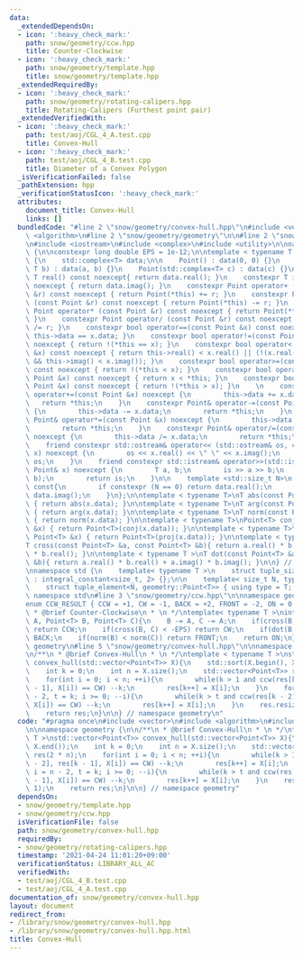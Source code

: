 ```yaml
---
data:
  _extendedDependsOn:
  - icon: ':heavy_check_mark:'
    path: snow/geometry/ccw.hpp
    title: Counter-Clockwise
  - icon: ':heavy_check_mark:'
    path: snow/geometry/template.hpp
    title: snow/geometry/template.hpp
  _extendedRequiredBy:
  - icon: ':heavy_check_mark:'
    path: snow/geometry/rotating-calipers.hpp
    title: Rotating-Calipers (Furthest point pair)
  _extendedVerifiedWith:
  - icon: ':heavy_check_mark:'
    path: test/aoj/CGL_4_A.test.cpp
    title: Convex-Hull
  - icon: ':heavy_check_mark:'
    path: test/aoj/CGL_4_B.test.cpp
    title: Diameter of a Convex Polygon
  _isVerificationFailed: false
  _pathExtension: hpp
  _verificationStatusIcon: ':heavy_check_mark:'
  attributes:
    document_title: Convex-Hull
    links: []
  bundledCode: "#line 2 \"snow/geometry/convex-hull.hpp\"\n#include <vector>\n#include\
    \ <algorithm>\n#line 2 \"snow/geometry/geometry\"\n\n#line 2 \"snow/geometry/template.hpp\"\
    \n#include <iostream>\n#include <complex>\n#include <utility>\n\nnamespace geometry\
    \ {\n\nconstexpr long double EPS = 1e-12;\n\ntemplate < typename T >\nstruct Point\
    \ {\n    std::complex<T> data;\n\n    Point() : data(0, 0) {}\n    Point(T a,\
    \ T b) : data(a, b) {}\n    Point(std::complex<T> c) : data(c) {}\n\n    constexpr\
    \ T real() const noexcept{ return data.real(); }\n    constexpr T imag() const\
    \ noexcept { return data.imag(); }\n    constexpr Point operator+ (const Point\
    \ &r) const noexcept { return Point(*this) += r; }\n    constexpr Point operator-\
    \ (const Point &r) const noexcept { return Point(*this) -= r; }\n    constexpr\
    \ Point operator* (const Point &r) const noexcept { return Point(*this) *= r;\
    \ }\n    constexpr Point operator/ (const Point &r) const noexcept { return Point(*this)\
    \ /= r; }\n    constexpr bool operator==(const Point &x) const noexcept { return\
    \ this->data == x.data; }\n    constexpr bool operator!=(const Point &x) const\
    \ noexcept { return !(*this == x); }\n    constexpr bool operator< (const Point\
    \ &x) const noexcept { return this->real() < x.real() || (!(x.real() < this->real())\
    \ && this->imag() < x.imag()); }\n    constexpr bool operator>=(const Point &x)\
    \ const noexcept { return !(*this < x); }\n    constexpr bool operator> (const\
    \ Point &x) const noexcept { return x < *this; }\n    constexpr bool operator<=(const\
    \ Point &x) const noexcept { return !(*this > x); }\n    \n    constexpr Point&\
    \ operator+=(const Point &x) noexcept {\n        this->data += x.data;\n     \
    \   return *this;\n    }\n    constexpr Point& operator-=(const Point &x) noexcept\
    \ {\n        this->data -= x.data;\n        return *this;\n    }\n    constexpr\
    \ Point& operator*=(const Point &x) noexcept {\n        this->data *= x.data;\n\
    \        return *this;\n    }\n    constexpr Point& operator/=(const Point &x)\
    \ noexcept {\n        this->data /= x.data;\n        return *this;\n    }\n\n\
    \    friend constexpr std::ostream& operator<< (std::ostream& os, const Point&\
    \ x) noexcept {\n        os << x.real() << \" \" << x.imag();\n        return\
    \ os;\n    }\n    friend constexpr std::istream& operator>>(std::istream& is,\
    \ Point& x) noexcept {\n        T a, b;\n        is >> a >> b;\n        x = Point(a,\
    \ b);\n        return is;\n    }\n\n    template <std::size_t N>\n    T get()\
    \ const{\n        if constexpr (N == 0) return data.real();\n        else return\
    \ data.imag();\n    }\n};\n\ntemplate < typename T>\nT abs(const Point<T> &x)\
    \ { return abs(x.data); }\n\ntemplate < typename T>\nT arg(const Point<T> &x)\
    \ { return arg(x.data); }\n\ntemplate < typename T>\nT norm(const Point<T> &x)\
    \ { return norm(x.data); }\n\ntemplate < typename T>\nPoint<T> conj(const Point<T>\
    \ &x) { return Point<T>(conj(x.data)); }\n\ntemplate < typename T>\nPoint<T> proj(const\
    \ Point<T> &x) { return Point<T>(proj(x.data)); }\n\ntemplate < typename T >\n\
    T cross(const Point<T> &a, const Point<T> &b){ return a.real() * b.imag() - a.imag()\
    \ * b.real(); }\n\ntemplate < typename T >\nT dot(const Point<T> &a, const Point<T>\
    \ &b){ return a.real() * b.real() + a.imag() * b.imag(); }\n\n} // namespace geometry\n\
    \nnamespace std {\n    template< typename T >\n    struct tuple_size<geometry::Point<T>>\
    \ : integral_constant<size_t, 2> {};\n\n    template< size_t N, typename T >\n\
    \    struct tuple_element<N, geometry::Point<T>> { using type = T; };\n\n} //\
    \ namespace std\n#line 3 \"snow/geometry/ccw.hpp\"\n\nnamespace geometry {\n\n\
    enum CCW_RESULT { CCW = +1, CW = -1, BACK = +2, FRONT = -2, ON = 0 };\n\n/**\n\
    \ * @brief Counter-Clockwise\n * \n */\ntemplate< typename T >\nint ccw(Point<T>\
    \ A, Point<T> B, Point<T> C){\n    B -= A, C -= A;\n    if(cross(B, C) > EPS)\
    \ return CCW;\n    if(cross(B, C) < -EPS) return CW;\n    if(dot(B, C) < 0) return\
    \ BACK;\n    if(norm(B) < norm(C)) return FRONT;\n    return ON;\n}\n\n} // namespace\
    \ geometry\n#line 5 \"snow/geometry/convex-hull.hpp\"\n\nnamespace geometry {\n\
    \n/**\n * @brief Convex-Hull\n * \n */\ntemplate < typename T >\nstd::vector<Point<T>>\
    \ convex_hull(std::vector<Point<T>> X){\n    std::sort(X.begin(), X.end());\n\
    \    int k = 0;\n    int n = X.size();\n    std::vector<Point<T>> res(2 * n);\n\
    \    for(int i = 0; i < n; ++i){\n        while(k > 1 and ccw(res[k - 2], res[k\
    \ - 1], X[i]) == CW) --k;\n        res[k++] = X[i];\n    }\n    for(int i = n\
    \ - 2, t = k; i >= 0; --i){\n        while(k > t and ccw(res[k - 2], res[k - 1],\
    \ X[i]) == CW) --k;\n        res[k++] = X[i];\n    }\n    res.resize(k - 1);\n\
    \    return res;\n}\n\n} // namespace geometry\n"
  code: "#pragma once\n#include <vector>\n#include <algorithm>\n#include \"snow/geometry/geometry\"\
    \n\nnamespace geometry {\n\n/**\n * @brief Convex-Hull\n * \n */\ntemplate < typename\
    \ T >\nstd::vector<Point<T>> convex_hull(std::vector<Point<T>> X){\n    std::sort(X.begin(),\
    \ X.end());\n    int k = 0;\n    int n = X.size();\n    std::vector<Point<T>>\
    \ res(2 * n);\n    for(int i = 0; i < n; ++i){\n        while(k > 1 and ccw(res[k\
    \ - 2], res[k - 1], X[i]) == CW) --k;\n        res[k++] = X[i];\n    }\n    for(int\
    \ i = n - 2, t = k; i >= 0; --i){\n        while(k > t and ccw(res[k - 2], res[k\
    \ - 1], X[i]) == CW) --k;\n        res[k++] = X[i];\n    }\n    res.resize(k -\
    \ 1);\n    return res;\n}\n\n} // namespace geometry"
  dependsOn:
  - snow/geometry/template.hpp
  - snow/geometry/ccw.hpp
  isVerificationFile: false
  path: snow/geometry/convex-hull.hpp
  requiredBy:
  - snow/geometry/rotating-calipers.hpp
  timestamp: '2021-04-24 11:01:20+09:00'
  verificationStatus: LIBRARY_ALL_AC
  verifiedWith:
  - test/aoj/CGL_4_B.test.cpp
  - test/aoj/CGL_4_A.test.cpp
documentation_of: snow/geometry/convex-hull.hpp
layout: document
redirect_from:
- /library/snow/geometry/convex-hull.hpp
- /library/snow/geometry/convex-hull.hpp.html
title: Convex-Hull
---
```

